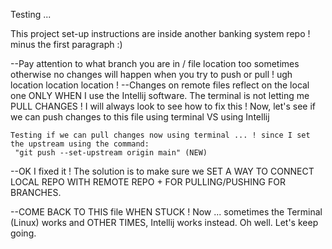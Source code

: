 Testing ... 

This project set-up instructions are inside another banking system repo ! minus the first paragraph :)

--Pay attention to what branch you are in / file location too sometimes
    otherwise no changes will happen when
    you try to push or pull ! ugh location location location !
--Changes on remote files reflect on the local one
    ONLY WHEN I use the Intellij software. 
    The terminal is not letting me PULL CHANGES !
    I will always look to see how to fix this !
    Now, let's see if we can push changes to this file
    using terminal VS using Intellij

    Testing if we can pull changes now using terminal ... ! since I set the upstream using the command:
     "git push --set-upstream origin main" (NEW)

--OK I fixed it !
    The solution is to make sure we SET A WAY TO CONNECT LOCAL REPO WITH REMOTE
    REPO + FOR PULLING/PUSHING FOR BRANCHES.

--COME BACK TO THIS file WHEN STUCK !
    Now ... sometimes the Terminal (Linux) works and OTHER TIMES, Intellij works instead. Oh well. Let's keep going.
